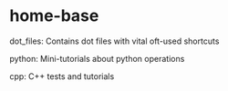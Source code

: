 # home-base

dot_files:
    Contains dot files with vital oft-used shortcuts

python:
    Mini-tutorials about python operations

cpp:
    C++ tests and tutorials
